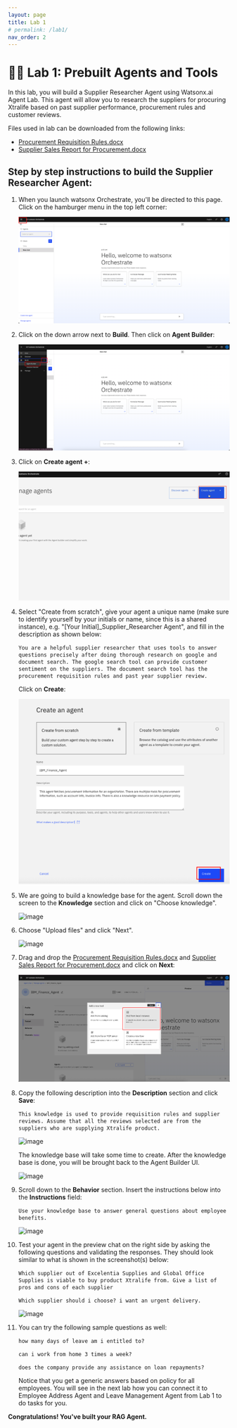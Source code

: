 ```yaml
---
layout: page
title: Lab 1
# permalink: /lab1/
nav_order: 2
---
```

# 🧑‍💼 Lab 1: Prebuilt Agents and Tools
    
In this lab, you will build a Supplier Researcher Agent using Watsonx.ai Agent Lab. This agent will allow you to research the suppliers for procuring Xtralife based on past supplier performance, procurement rules and customer reviews.

Files used in lab can be downloaded from the following links:
-  [Procurement Requisition Rules.docx](./pdfs/Procurement%20Requisition%20Rules.docx)
- [Supplier Sales Report for Procurement.docx](./pdfs/Supplier%20Sales%20Report%20for%20Procurement.docx)

## Step by step instructions to build the Supplier Researcher Agent:

1. When you launch watsonx Orchestrate, you'll be directed to this page. Click on the hamburger menu in the top left corner:

    ![image](./imgs/imgs_a/step_1.png)

1. Click on the down arrow next to **Build**.  Then click on **Agent Builder**:

    ![image](./imgs/imgs_a/step_2.png)

1. Click on **Create agent +**:

    ![image](./imgs/imgs_a/step_3.png)

1. Select "Create from scratch", give your agent a unique name (make sure to identify yourself by your initials or name, since this is a shared instance), e.g. "[Your Initial]_Supplier_Researcher Agent", and fill in the description as shown below: 

    ```
    You are a helpful supplier researcher that uses tools to answer questions precisely after doing thorough research on google and document search. The google search tool can provide customer sentiment on the suppliers. The document search tool has the procurement requisition rules and past year supplier review.
    ```  

    Click on **Create**:

    ![image](./imgs/imgs_a/step_4.png)

1. We are going to build a knowledge base for the agent. Scroll down the screen to the **Knowledge** section and click on "Choose knowledge".

    ![image](./imgs/imgs_a/step_5.png)

1. Choose "Upload files" and click "Next".

    ![image](./imgs/lab-3a/hr_step_uploadfile.png)

1. Drag and drop the [Procurement Requisition Rules.docx](./pdfs/Procurement%20Requisition%20Rules.docx) and [Supplier Sales Report for Procurement.docx](./pdfs/Supplier%20Sales%20Report%20for%20Procurement.docx) and click on **Next**:

    ![image](./imgs/imgs_a/step_6.png)

1. Copy the following description into the **Description** section and click **Save**:

    ```
    This knowledge is used to provide requisition rules and supplier reviews. Assume that all the reviews selected are from the suppliers who are supplying Xtralife product.
    ```

    ![image](./imgs/lab-3a/hr_step_desc.png)

    The knowledge base will take some time to create. After the knowledge base is done, you will be brought back to the Agent Builder UI.

    ![image](./imgs/lab-3a/hr_step_kbase.png)


1. Scroll down to the **Behavior** section. Insert the instructions below into the **Instructions** field:

    ```
    Use your knowledge base to answer general questions about employee benefits. 
    ```

    ![image](./imgs/lab-3a/hr_step12.png)

1. Test your agent in the preview chat on the right side by asking the following questions and validating the responses.  They should look similar to what is shown in the screenshot(s) below:

    ```
    Which supplier out of Excelentia Supplies and Global Office Supplies is viable to buy product Xtralife from. Give a list of pros and cons of each supplier
    ```
    ```
    Which supplier should i choose? i want an urgent delivery.
    ```

    ![image](./imgs/lab-3a/hr_step13.png)



1. You can try the following sample questions as well:

    ```
    how many days of leave am i entitled to?
    ```
    ```
    can i work from home 3 times a week?
    ```
    ```
    does the company provide any assistance on loan repayments?
    ```
    Notice that you get a generic answers based on policy for all employees. You will see in the next lab how you can connect it to Employee Address Agent and Leave Management Agent from Lab 1 to do tasks for you.

**Congratulations! You've built your RAG Agent.**